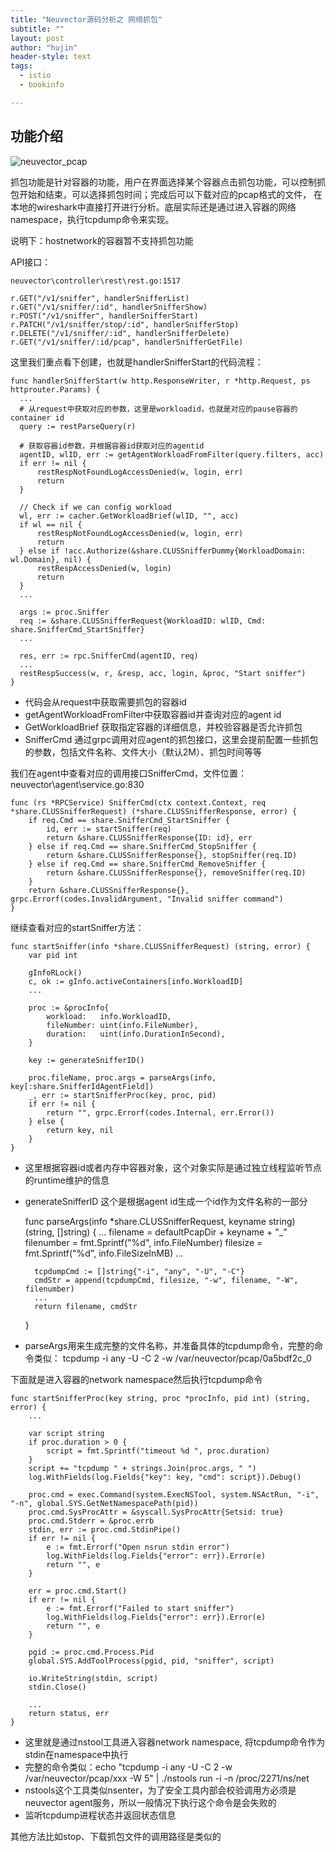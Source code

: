 ```yaml
---
title: "Neuvector源码分析之 网络抓包"
subtitle: ""
layout: post
author: "hujin"
header-style: text
tags:
  - istio
  - bookinfo

---
```



## 功能介绍

![neuvector_pcap](/blog/img/neuvector_tcpdump.png)

抓包功能是针对容器的功能，用户在界面选择某个容器点击抓包功能，可以控制抓包开始和结束，可以选择抓包时间；完成后可以下载对应的pcap格式的文件，
在本地的wireshark中直接打开进行分析。底层实际还是通过进入容器的网络namespace，执行tcpdump命令来实现。

说明下：hostnetwork的容器暂不支持抓包功能

API接口：
    
    neuvector\controller\rest\rest.go:1517

    r.GET("/v1/sniffer", handlerSnifferList)
	r.GET("/v1/sniffer/:id", handlerSnifferShow)
	r.POST("/v1/sniffer", handlerSnifferStart)
	r.PATCH("/v1/sniffer/stop/:id", handlerSnifferStop)
	r.DELETE("/v1/sniffer/:id", handlerSnifferDelete)
	r.GET("/v1/sniffer/:id/pcap", handlerSnifferGetFile)

这里我们重点看下创建，也就是handlerSnifferStart的代码流程：

    func handlerSnifferStart(w http.ResponseWriter, r *http.Request, ps httprouter.Params) {
      ...
      # 从request中获取对应的参数，这里是workloadid，也就是对应的pause容器的container id
      query := restParseQuery(r)
    
      # 获取容器id参数，并根据容器id获取对应的agentid
      agentID, wlID, err := getAgentWorkloadFromFilter(query.filters, acc)
      if err != nil {
          restRespNotFoundLogAccessDenied(w, login, err)
          return
      }
    
      // Check if we can config workload
      wl, err := cacher.GetWorkloadBrief(wlID, "", acc)
      if wl == nil {
          restRespNotFoundLogAccessDenied(w, login, err)
          return
      } else if !acc.Authorize(&share.CLUSSnifferDummy{WorkloadDomain: wl.Domain}, nil) {
          restRespAccessDenied(w, login)
          return
      }
      ...
    
      args := proc.Sniffer
      req := &share.CLUSSnifferRequest{WorkloadID: wlID, Cmd: share.SnifferCmd_StartSniffer}
      ...
    
      res, err := rpc.SnifferCmd(agentID, req)
      ...
      restRespSuccess(w, r, &resp, acc, login, &proc, "Start sniffer")
    }

- 代码会从request中获取需要抓包的容器id
- getAgentWorkloadFromFilter中获取容器id并查询对应的agent id
- GetWorkloadBrief 获取指定容器的详细信息，并校验容器是否允许抓包
- SnifferCmd 通过grpc调用对应agent的抓包接口，这里会提前配置一些抓包的参数，包括文件名称、文件大小（默认2M）、抓包时间等等

我们在agent中查看对应的调用接口SnifferCmd，文件位置：neuvector\agent\service.go:830

    func (rs *RPCService) SnifferCmd(ctx context.Context, req *share.CLUSSnifferRequest) (*share.CLUSSnifferResponse, error) {
        if req.Cmd == share.SnifferCmd_StartSniffer {
            id, err := startSniffer(req)
            return &share.CLUSSnifferResponse{ID: id}, err
        } else if req.Cmd == share.SnifferCmd_StopSniffer {
            return &share.CLUSSnifferResponse{}, stopSniffer(req.ID)
        } else if req.Cmd == share.SnifferCmd_RemoveSniffer {
            return &share.CLUSSnifferResponse{}, removeSniffer(req.ID)
        }
        return &share.CLUSSnifferResponse{}, grpc.Errorf(codes.InvalidArgument, "Invalid sniffer command")
    }

继续查看对应的startSniffer方法：
    
    func startSniffer(info *share.CLUSSnifferRequest) (string, error) {
        var pid int
    
        gInfoRLock()
        c, ok := gInfo.activeContainers[info.WorkloadID]
        ...
    
        proc := &procInfo{
            workload:   info.WorkloadID,
            fileNumber: uint(info.FileNumber),
            duration:   uint(info.DurationInSecond),
        }
    
        key := generateSnifferID()
    
        proc.fileName, proc.args = parseArgs(info, key[:share.SnifferIdAgentField])
        _, err := startSnifferProc(key, proc, pid)
        if err != nil {
            return "", grpc.Errorf(codes.Internal, err.Error())
        } else {
            return key, nil
        }
    }

- 这里根据容器id或者内存中容器对象，这个对象实际是通过独立线程监听节点的runtime维护的信息
- generateSnifferID 这个是根据agent id生成一个id作为文件名称的一部分

    func parseArgs(info *share.CLUSSnifferRequest, keyname string) (string, []string) {
        ...
        filename = defaultPcapDir + keyname + "_"
        filenumber = fmt.Sprintf("%d", info.FileNumber)
        filesize = fmt.Sprintf("%d", info.FileSizeInMB)
        ...
    
        tcpdumpCmd := []string{"-i", "any", "-U", "-C"}
        cmdStr = append(tcpdumpCmd, filesize, "-w", filename, "-W", filenumber)
        ...
        return filename, cmdStr
    }

- parseArgs用来生成完整的文件名称，并准备具体的tcpdump命令，完整的命令类似： tcpdump -i any -U -C 2 -w /var/neuvector/pcap/0a5bdf2c_0

下面就是进入容器的network namespace然后执行tcpdump命令

    func startSnifferProc(key string, proc *procInfo, pid int) (string, error) {
        ...
    
        var script string
        if proc.duration > 0 {
            script = fmt.Sprintf("timeout %d ", proc.duration)
        }
        script += "tcpdump " + strings.Join(proc.args, " ")
        log.WithFields(log.Fields{"key": key, "cmd": script}).Debug()
    
        proc.cmd = exec.Command(system.ExecNSTool, system.NSActRun, "-i", "-n", global.SYS.GetNetNamespacePath(pid))
        proc.cmd.SysProcAttr = &syscall.SysProcAttr{Setsid: true}
        proc.cmd.Stderr = &proc.errb
        stdin, err := proc.cmd.StdinPipe()
        if err != nil {
            e := fmt.Errorf("Open nsrun stdin error")
            log.WithFields(log.Fields{"error": err}).Error(e)
            return "", e
        }
    
        err = proc.cmd.Start()
        if err != nil {
            e := fmt.Errorf("Failed to start sniffer")
            log.WithFields(log.Fields{"error": err}).Error(e)
            return "", e
        }
    
        pgid := proc.cmd.Process.Pid
        global.SYS.AddToolProcess(pgid, pid, "sniffer", script)
    
        io.WriteString(stdin, script)
        stdin.Close()
    
        ...
        return status, err
    }

- 这里就是通过nstool工具进入容器network namespace, 将tcpdump命令作为stdin在namespace中执行
- 完整的命令类似：echo "tcpdump -i any -U -C 2 -w /var/neuvector/pcap/xxx  -W 5" | ./nstools run -i -n /proc/2271/ns/net
- nstools这个工具类似nsenter，为了安全工具内部会校验调用方必须是neuvector agent服务，所以一般情况下执行这个命令是会失败的
- 监听tcpdump进程状态并返回状态信息

其他方法比如stop、下载抓包文件的调用路径是类似的